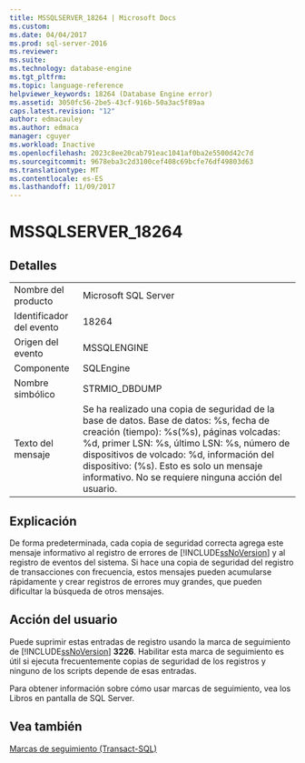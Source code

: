 ```yaml
---
title: MSSQLSERVER_18264 | Microsoft Docs
ms.custom: 
ms.date: 04/04/2017
ms.prod: sql-server-2016
ms.reviewer: 
ms.suite: 
ms.technology: database-engine
ms.tgt_pltfrm: 
ms.topic: language-reference
helpviewer_keywords: 18264 (Database Engine error)
ms.assetid: 3050fc56-2be5-43cf-916b-50a3ac5f89aa
caps.latest.revision: "12"
author: edmacauley
ms.author: edmaca
manager: cguyer
ms.workload: Inactive
ms.openlocfilehash: 2023c8ee20cab791eac1041af0ba2e5500d42c7d
ms.sourcegitcommit: 9678eba3c2d3100cef408c69bcfe76df49803d63
ms.translationtype: MT
ms.contentlocale: es-ES
ms.lasthandoff: 11/09/2017
---
```

# <a name="mssqlserver18264"></a>MSSQLSERVER_18264
  
## <a name="details"></a>Detalles  
  
|||  
|-|-|  
|Nombre del producto|Microsoft SQL Server|  
|Identificador del evento|18264|  
|Origen del evento|MSSQLENGINE|  
|Componente|SQLEngine|  
|Nombre simbólico|STRMIO_DBDUMP|  
|Texto del mensaje|Se ha realizado una copia de seguridad de la base de datos. Base de datos: %s, fecha de creación (tiempo): %s(%s), páginas volcadas: %d, primer LSN: %s, último LSN: %s, número de dispositivos de volcado: %d, información del dispositivo: (%s). Esto es solo un mensaje informativo. No se requiere ninguna acción del usuario.|  
  
## <a name="explanation"></a>Explicación  
De forma predeterminada, cada copia de seguridad correcta agrega este mensaje informativo al registro de errores de [!INCLUDE[ssNoVersion](../../includes/ssnoversion-md.md)] y al registro de eventos del sistema. Si hace una copia de seguridad del registro de transacciones con frecuencia, estos mensajes pueden acumularse rápidamente y crear registros de errores muy grandes, que pueden dificultar la búsqueda de otros mensajes.  
  
## <a name="user-action"></a>Acción del usuario  
Puede suprimir estas entradas de registro usando la marca de seguimiento de [!INCLUDE[ssNoVersion](../../includes/ssnoversion-md.md)] **3226**. Habilitar esta marca de seguimiento es útil si ejecuta frecuentemente copias de seguridad de los registros y ninguno de los scripts depende de esas entradas.  
  
Para obtener información sobre cómo usar marcas de seguimiento, vea los Libros en pantalla de SQL Server.  
  
## <a name="see-also"></a>Vea también  
[Marcas de seguimiento &#40;Transact-SQL&#41;](~/t-sql/database-console-commands/dbcc-traceon-trace-flags-transact-sql.md)  
  
